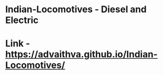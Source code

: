 # Indian-Locomotives - Diesel and Electric   
# Link - https://advaithva.github.io/Indian-Locomotives/ 
